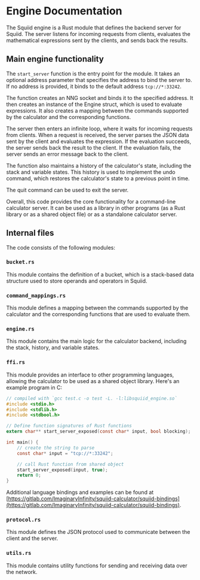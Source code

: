 # Engine Documentation

The Squiid engine is a Rust module that defines the backend server for Squiid. The server listens for incoming requests from clients, evaluates the mathematical expressions sent by the clients, and sends back the results.

## Main engine functionality
The `start_server` function is the entry point for the module. It takes an optional address parameter that specifies the address to bind the server to. If no address is provided, it binds to the default address `tcp://*:33242`.

The function creates an NNG socket and binds it to the specified address. It then creates an instance of the Engine struct, which is used to evaluate expressions. It also creates a mapping between the commands supported by the calculator and the corresponding functions.

The server then enters an infinite loop, where it waits for incoming requests from clients. When a request is received, the server parses the JSON data sent by the client and evaluates the expression. If the evaluation succeeds, the server sends back the result to the client. If the evaluation fails, the server sends an error message back to the client.

The function also maintains a history of the calculator's state, including the stack and variable states. This history is used to implement the undo command, which restores the calculator's state to a previous point in time.

The quit command can be used to exit the server.

Overall, this code provides the core functionality for a command-line calculator server. It can be used as a library in other programs (as a Rust library or as a shared object file) or as a standalone calculator server.

## Internal files
The code consists of the following modules:

<!-- TODO: additional documentation for each file and it's public functions -->

### `bucket.rs`
This module contains the definition of a bucket, which is a stack-based data structure used to store operands and operators in Squiid.

### `command_mappings.rs`
This module defines a mapping between the commands supported by the calculator and the corresponding functions that are used to evaluate them.

### `engine.rs`
This module contains the main logic for the calculator backend, including the stack, history, and variable states.

### `ffi.rs`
This module provides an interface to other programming languages, allowing the calculator to be used as a shared object library. <!-- TODO: move to separate file--> Here's an example program in C:
```c
// compiled with `gcc test.c -o test -L. -l:libsquiid_engine.so`
#include <stdio.h>
#include <stdlib.h>
#include <stdbool.h>

// Define function signatures of Rust functions
extern char** start_server_exposed(const char* input, bool blocking);

int main() {
    // create the string to parse
    const char* input = "tcp://*:33242";

    // call Rust function from shared object
    start_server_exposed(input, true);
    return 0;
}
```

Additional language bindings and examples can be found at [https://gitlab.com/ImaginaryInfinity/squiid-calculator/squiid-bindings](https://gitlab.com/ImaginaryInfinity/squiid-calculator/squiid-bindings).

### `protocol.rs`
This module defines the JSON protocol used to communicate between the client and the server.

### `utils.rs`
This module contains utility functions for sending and receiving data over the network.